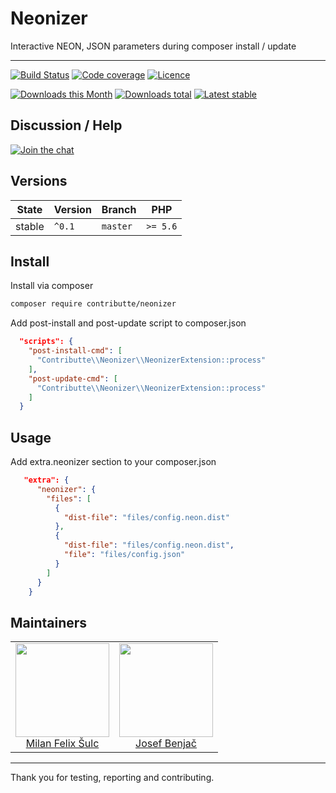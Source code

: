 # Neonizer

Interactive NEON, JSON parameters during composer install / update

-----

[![Build Status](https://img.shields.io/travis/contributte/neonizer.svg?style=flat-square)](https://travis-ci.org/contributte/neonizer)
[![Code coverage](https://img.shields.io/coveralls/contributte/neonizer.svg?style=flat-square)](https://coveralls.io/r/contributte/neonizer)
[![Licence](https://img.shields.io/packagist/l/contributte/neonizer.svg?style=flat-square)](https://packagist.org/packages/contributte/neonizer)

[![Downloads this Month](https://img.shields.io/packagist/dm/contributte/neonizer.svg?style=flat-square)](https://packagist.org/packages/contributte/neonizer)
[![Downloads total](https://img.shields.io/packagist/dt/contributte/neonizer.svg?style=flat-square)](https://packagist.org/packages/contributte/neonizer)
[![Latest stable](https://img.shields.io/packagist/v/contributte/neonizer.svg?style=flat-square)](https://packagist.org/packages/contributte/neonizer)

## Discussion / Help

[![Join the chat](https://img.shields.io/gitter/room/contributte/contributte.svg?style=flat-square)](https://gitter.im/contributte/contributte)

## Versions

| State       | Version | Branch   | PHP      |
|-------------|---------|----------|----------|
| stable      | `^0.1`  | `master` | `>= 5.6` |

## Install

Install via composer

```sh
composer require contributte/neonizer
```

Add post-install and post-update script to composer.json

```json
  "scripts": {
    "post-install-cmd": [
      "Contributte\\Neonizer\\NeonizerExtension::process"
    ],
    "post-update-cmd": [
      "Contributte\\Neonizer\\NeonizerExtension::process"
    ]
  }
```

## Usage

Add extra.neonizer section to your composer.json 

```json
   "extra": {
      "neonizer": {
        "files": [
          {
            "dist-file": "files/config.neon.dist"
          },
          {
            "dist-file": "files/config.neon.dist",
            "file": "files/config.json"
          }
        ]
      }
    }
```

## Maintainers

<table>
  <tbody>
    <tr>
      <td align="center">
        <a href="https://github.com/f3l1x">
            <img width="150" height="150" src="https://avatars2.githubusercontent.com/u/538058?v=3&s=150">
        </a>
        </br>
        <a href="https://github.com/f3l1x">Milan Felix Šulc</a>
      </td>
      <td align="center">
        <a href="https://github.com/benijo">
            <img width="150" height="150" src="https://avatars3.githubusercontent.com/u/6731626?v=3&s=150">
        </a>
        </br>
        <a href="https://github.com/benijo">Josef Benjač</a>
      </td>
    </tr>
  <tbody>
</table>

-----

Thank you for testing, reporting and contributing.
